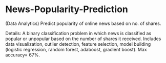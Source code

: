 # News-Popularity-Prediction
(Data Analytics) Predict popularity of online news based on no. of shares.

Details:
A binary classification problem in which news is classified as popular or unpopular based on the number of shares it received.
Includes data visualization, outlier detection, feature selection, model building (logistic regression, random forest, adaboost, gradient boost).
Max accuracy= 67%. 
